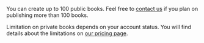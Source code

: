 You can create up to 100 public books. Feel free to [contact us](https://www.gitbook.com/contact) if you plan on publishing more than 100 books.

Limitation on private books depends on your account status. You will find details about the limitations on [our pricing page](https://www.gitbook.com/pricing).

